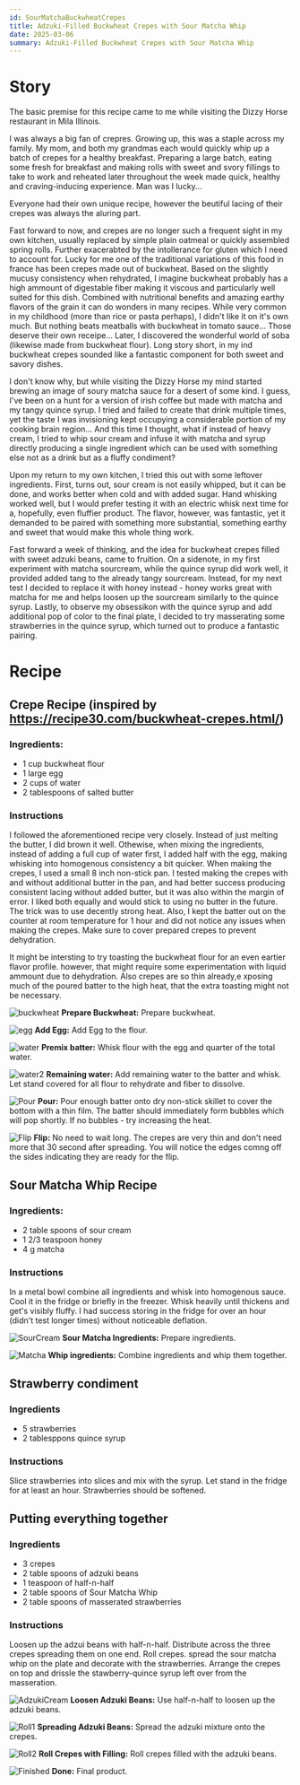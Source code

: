 ```yaml
---
id: SourMatchaBuckwheatCrepes
title: Adzuki-Filled Buckwheat Crepes with Sour Matcha Whip
date: 2025-03-06
summary: Adzuki-Filled Buckwheat Crepes with Sour Matcha Whip
---
```


# Story
The basic premise for this recipe came to me while visiting the Dizzy Horse restaurant in Mila Illinois.

I was always a big fan of crepres. Growing up, this was a staple across my family. My mom, and both my grandmas each would quickly whip up a batch of crepes for a healthy breakfast. Preparing a large batch, eating some fresh for breakfast and making rolls with sweet and svory fillings to take to work and reheated later throughout the week made quick, healthy and craving-inducing experience. Man was I lucky...

Everyone had their own unique recipe, however the beutiful lacing of their crepes was always the aluring part.

Fast forward to now, and crepes are no longer such a frequent sight in my own kitchen, usually replaced by simple plain oatmeal or quickly assembled spring rolls. Further exacerabted by the intollerance for gluten which I need to account for. Lucky for me one of the traditional variations of this food in france has been crepes made out of buckwheat. Based on the slightly mucusy consistency when rehydrated, I imagine buckwheat probably has a high ammount of digestable fiber making it viscous and particularly well suited for this dish. Combined with nutritional benefits and amazing earthy flavors of the grain it can do wonders in many recipes. While very common in my childhood (more than rice or pasta perhaps), I didn't like it on it's own much. But nothing beats meatballs with buckwheat in tomato sauce... Those deserve their own receipe... Later, I discovered the wonderful world of soba (likewise made from buckwheat flour). Long story short, in my ind buckwheat crepes sounded like a fantastic component for both sweet and savory dishes.

I don't know why, but while visiting the Dizzy Horse my mind started brewing an image of soury matcha sauce for a desert of some kind. I guess, I've been on a hunt for a version of irish coffee but made with matcha and my tangy quince syrup. I tried and failed to create that drink multiple times, yet the taste I was invisioning kept occupying a considerable portion of my cooking brain region... And this time I thought, what if instead of heavy cream, I tried to whip sour cream and infuse it with matcha and syrup directly producing a single ingredient which can be used with something else not as a drink but as a fluffy condiment? 

Upon my return to my own kitchen, I tried this out with some leftover ingredients. First, turns out, sour cream is not easily whipped, but it can be done, and works better when cold and with added sugar. Hand whisking worked well, but I would prefer testing it with an electric whisk next time for a, hopefully, even fluffier product. The flavor, however, was fantastic, yet it demanded to be paired with something more substantial, something earthy and sweet that would make this whole thing work.

Fast forward a week of thinking, and the idea for buckwheat crepes filled with sweet adzuki beans, came to fruition. On a sidenote, in my first experiment with matcha sourcream, while the quince syrup did work well, it provided added tang to the already tangy sourcream. Instead, for my next test I decided to replace it with honey instead - honey works great with matcha for me and helps loosen up the sourcream similarly to the quince syrup. Lastly, to observe my obsessikon with the quince syrup and add additional pop of color to the final plate, I decided to try masserating some strawberries in the quince syrup, which turned out to produce a fantastic pairing.

# Recipe

## Crepe Recipe (inspired by https://recipe30.com/buckwheat-crepes.html/)

### Ingredients:
- 1 cup buckwheat flour
- 1 large egg
- 2 cups of water
- 2 tablespoons of salted butter

### Instructions
I followed the aforementioned recipe very closely. Instead of just melting the butter, I did brown it well. Othewise, when mixing the ingredients, instead of adding a full cup of water first, I added half with the egg, making whisking into homogenous consistency a bit quicker. When making the crepes, I used a small 8 inch non-stick pan. I tested making the crepes with and without additional butter in the pan, and had better success producing consistent lacing without added butter, but it was also within the margin of error. I liked both equally and would stick to using no butter in the future. The trick was to use decently strong heat. Also, I kept the batter out on the counter at room temperature for 1 hour and did not notice any issues when making the crepes. Make sure to cover prepared crepes to prevent dehydration.

It might be intersting to try toasting the buckwheat flour for an even eartier flavor profile. however, that might require some experimentation with liquid ammount due to dehydration. Also crepes are so thin already,e xposing much of the poured batter to the high heat, that the extra toasting might not be necessary.

![buckwheat](assets/buckwheat.jpg)
**Prepare Buckwheat:** Prepare buckwheat.

![egg](assets/egg.jpg)
**Add Egg:** Add Egg to the flour.

![water](assets/water.jpg)
**Premix batter:** Whisk flour with the egg and quarter of the total water.

![water2](assets/water2.jpg)
**Remaining water:** Add remaining water to the batter and whisk. Let stand covered for all flour to rehydrate and fiber to dissolve.

![Pour](assets/crepe1.jpg)
**Pour:** Pour enough batter onto dry non-stick skillet to cover the bottom with a thin film. The batter should immediately form bubbles which will pop shortly. If no bubbles - try increasing the heat.

![Flip](assets/crepe2.jpg)
**Flip:** No need to wait long. The crepes are very thin and don't need more that 30 second after spreading. You will notice the edges comng off the sides indicating they are ready for the flip.

## Sour Matcha Whip Recipe

### Ingredients:
- 2 table spoons of sour cream
- 1 2/3 teaspoon honey
- 4 g matcha

### Instructions
In a metal bowl combine all ingredients and whisk into homogenous sauce. Cool it in the fridge or briefly in the freezer. Whisk heavily until thickens and get's visibly fluffy. I had success storing in the fridge for over an hour (didn't test longer times) without noticeable deflation.

![SourCream](assets/sourcream.jpg)
**Sour Matcha Ingredients:** Prepare ingredients.

![Matcha](assets/matcha.jpg)
**Whip ingredients:** Combine ingredients and whip them together.

## Strawberry condiment

### Ingredients
- 5 strawberries
- 2 tablesppons quince syrup

### Instructions
Slice strawberries into slices and mix with the syrup. Let stand in the fridge for at least an hour. Strawberries should be softened.

## Putting everything together

### Ingredients
- 3 crepes
- 2 table spoons of adzuki beans
- 1 teaspoon of half-n-half
- 2 table spoons of Sour Matcha Whip
- 2 table spoons of masserated strawberries

### Instructions
Loosen up the adzui beans with half-n-half. Distribute across the three crepes spreading them on one end. Roll crepes. spread the sour matcha whip on the plate and decorate with the strawberries. Arrange the crepes on top and drissle the stawberry-quince syrup left over from the masseration.

![AdzukiCream](assets/adzuki_cream.jpg)
**Loosen Adzuki Beans:** Use half-n-half to loosen up the adzuki beans.

![Roll1](assets/roll1.jpg)
**Spreading Adzuki Beans:** Spread the adzuki mixture onto the crepes.

![Roll2](assets/roll2.jpg)
**Roll Crepes with Filling:** Roll crepes filled with the adzuki beans.

![Finished](assets/finished.jpg)
**Done:** Final product.


